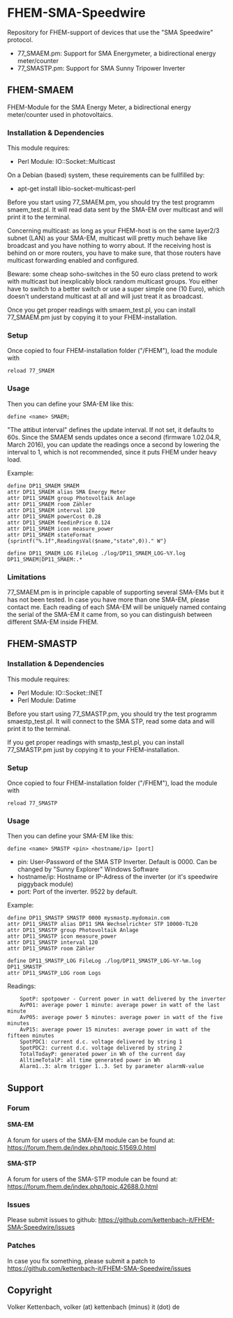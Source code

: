 # FHEM-SMA-Speedwire
Repository for FHEM-support of devices that use the "SMA Speedwire" protocol.

* 77_SMAEM.pm: Support for SMA Energymeter, a bidirectional energy meter/counter
* 77_SMASTP.pm: Support for SMA Sunny Tripower Inverter


## FHEM-SMAEM
FHEM-Module for the SMA Energy Meter, a bidirectional energy meter/counter 
used in photovoltaics.

### Installation & Dependencies

This module requires:
- Perl Module: IO::Socket::Multicast

On a Debian (based) system, these requirements can be fullfilled by:
- apt-get install libio-socket-multicast-perl

Before you start using 77_SMAEM.pm, you should try the test
programm smaem_test.pl. It will read data sent by the SMA-EM
over multicast and will print it to the terminal.

Concerning multicast: as long as your FHEM-host is on the same layer2/3 subnet (LAN)
as your SMA-EM, multicast will pretty much behave like broadcast and
you have nothing to worry about.
If the receiving host is behind on or more routers, you have to make sure,
that those routers have multicast forwarding enabled and configured.

Beware: some cheap soho-switches in the 50 euro class pretend to work with 
multicast but inexplicably block random multicast groups. 
You either have to switch to a better switch or use a super simple one (10 Euro),
which doesn't understand multicast at all and will just treat it as broadcast.

Once you get proper readings with smaem_test.pl, you can install 77_SMAEM.pm
just by copying it to your FHEM-installation.

### Setup

Once copied to four FHEM-installation folder ("/FHEM"), load the module with

	reload 77_SMAEM

### Usage

Then you can define your SMA-EM like this: 

	define <name> SMAEM;

"The attibut interval" defines the update interval. If not set, it defaults to 60s. 
Since the SMAEM sends updates once a second (firmware 1.02.04.R, March 2016), 
you can update the readings once a second by lowering the interval to 1, which 
is not recommended, since it puts FHEM under heavy load. 

Example:

	define DP11_SMAEM SMAEM
	attr DP11_SMAEM alias SMA Energy Meter
	attr DP11_SMAEM group Photovoltaik Anlage
	attr DP11_SMAEM room Zähler
	attr DP11_SMAEM interval 120
	attr DP11_SMAEM powerCost 0.28
	attr DP11_SMAEM feedinPrice 0.124
	attr DP11_SMAEM icon measure_power
	attr DP11_SMAEM stateFormat {sprintf("%.1f",ReadingsVal($name,"state",0))." W"}

	define DP11_SMAEM_LOG FileLog ./log/DP11_SMAEM_LOG-%Y.log DP11_SMAEM|DP11_SMAEM:.*


### Limitations
77_SMAEM.pm is in principle capable of supporting several SMA-EMs but it has not been tested.
In case you have more than one SMA-EM, please contact me.
Each reading of each SMA-EM will be uniquely named containg the serial of the SMA-EM it came from,
so you can distinguish between different SMA-EM inside FHEM.


## FHEM-SMASTP

### Installation & Dependencies

This module requires:
- Perl Module: IO::Socket::INET
- Perl Module: Datime

Before you start using 77_SMASTP.pm, you should try the test
programm smaestp_test.pl. It will connect to the SMA STP, read some data
and will print it to the terminal.

If you get proper readings with smastp_test.pl, you can install 77_SMASTP.pm
just by copying it to your FHEM-installation.

### Setup

Once copied to four FHEM-installation folder ("/FHEM"), load the module with

	reload 77_SMASTP

### Usage

Then you can define your SMA-EM like this: 

	define <name> SMASTP <pin> <hostname/ip> [port]

* pin: User-Password of the SMA STP Inverter. Default is 0000. Can be changed by "Sunny Explorer" Windows Software
* hostname/ip: Hostname or IP-Adress of the inverter (or it's speedwire piggyback module)
* port: Port of the inverter. 9522 by default.

Example:

	define DP11_SMASTP SMASTP 0000 mysmastp.mydomain.com
	attr DP11_SMASTP alias DP11 SMA Wechselrichter STP 10000-TL20
	attr DP11_SMASTP group Photovoltaik Anlage
	attr DP11_SMASTP icon measure_power
	attr DP11_SMASTP interval 120
	attr DP11_SMASTP room Zähler

	define DP11_SMASTP_LOG FileLog ./log/DP11_SMASTP_LOG-%Y-%m.log  DP11_SMASTP
	attr DP11_SMASTP_LOG room Logs

Readings:

        SpotP: spotpower - Current power in watt delivered by the inverter
        AvP01: average power 1 minute: average power in watt of the last minute
        AvP05: average power 5 minutes: average power in watt of the five minutes
        AvP15: average power 15 minutes: average power in watt of the fifteen minutes
        SpotPDC1: current d.c. voltage delivered by string 1
        SpotPDC2: current d.c. voltage delivered by string 2
        TotalTodayP: generated power in Wh of the current day
        AlltimeTotalP: all time generated power in Wh
        Alarm1..3: alrm trigger 1..3. Set by parameter alarmN-value


## Support

### Forum
#### SMA-EM
A forum for users of the SMA-EM module can be found at:
https://forum.fhem.de/index.php/topic,51569.0.html

#### SMA-STP
A forum for users of the SMA-STP module can be found at:
https://forum.fhem.de/index.php/topic,42688.0.html

### Issues
Please submit issues to github:
https://github.com/kettenbach-it/FHEM-SMA-Speedwire/issues

### Patches
In case you fix something, please submit a patch to
https://github.com/kettenbach-it/FHEM-SMA-Speedwire/issues

## Copyright
Volker Kettenbach, volker (at) kettenbach (minus) it (dot) de

